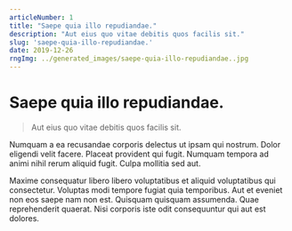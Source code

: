```yaml
---
articleNumber: 1
title: "Saepe quia illo repudiandae."
description: "Aut eius quo vitae debitis quos facilis sit."
slug: 'saepe-quia-illo-repudiandae.'
date: 2019-12-26
rngImg: ../generated_images/saepe-quia-illo-repudiandae..jpg
---
```


# Saepe quia illo repudiandae.

> Aut eius quo vitae debitis quos facilis sit.

Numquam a ea recusandae corporis delectus ut ipsam qui nostrum. Dolor eligendi velit facere. Placeat provident qui fugit. Numquam tempora ad animi nihil rerum aliquid fugit. Culpa mollitia sed aut.
 Maxime consequatur libero libero voluptatibus et aliquid voluptatibus qui consectetur. Voluptas modi tempore fugiat quia temporibus. Aut et eveniet non eos saepe nam non est. Quisquam quisquam assumenda. Quae reprehenderit quaerat. Nisi corporis iste odit consequuntur qui aut est dolores.
